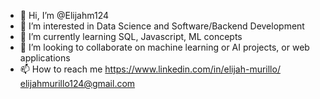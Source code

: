 - 👋 Hi, I’m @Elijahm124
- 👀 I’m interested in Data Science and Software/Backend Development
- 🌱 I’m currently learning SQL, Javascript, ML concepts
- 💞️ I’m looking to collaborate on machine learning or AI projects, or web applications
- 📫 How to reach me https://www.linkedin.com/in/elijah-murillo/ elijahmurillo124@gmail.com

<!---
Elijahm124/Elijahm124 is a ✨ special ✨ repository because its `README.md` (this file) appears on your GitHub profile.
You can click the Preview link to take a look at your changes.
--->
